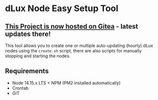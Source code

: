 # dLux Node Easy Setup Tool

## [This Project is now hosted on Gitea](https://git.dbuidl.com/Snaddyvitch-Dispenser/dlux-node-tool) - latest updates there!

This tool allows you to create one or multiple auto-updating (hourly) dLux nodes using the `create.sh` script, there are also scripts for manually stopping and starting the nodes.

## Requirements
- Node 14.15.x LTS + NPM (PM2 installed automatically)
- Crontab
- GIT
